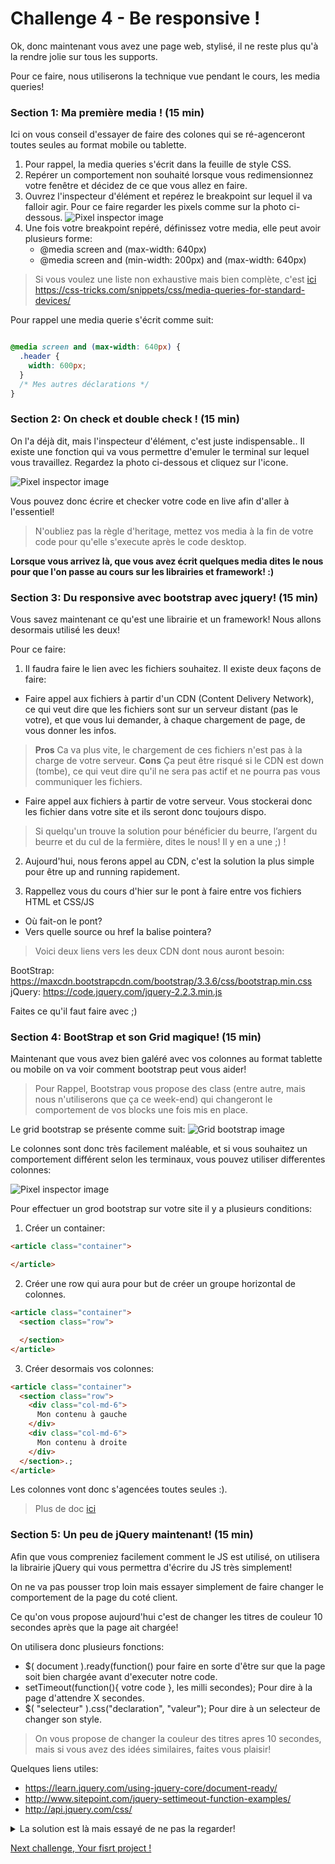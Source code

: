 Challenge 4 - Be responsive !
================

Ok, donc maintenant vous avez une page web, stylisé, il ne reste plus qu'à la rendre jolie sur tous les supports.

Pour ce faire, nous utiliserons la technique vue pendant le cours, les media queries!

### Section 1: Ma première media ! (15 min)

Ici on vous conseil d'essayer de faire des colones qui se ré-agenceront toutes seules au format mobile ou tablette.

1. Pour rappel, la media queries s'écrit dans la feuille de style CSS.
2. Repérer un comportement non souhaité lorsque vous redimensionnez votre fenêtre et décidez de ce que vous allez en faire.
3. Ouvrez l'inspecteur d'élément et repérez le breakpoint sur lequel il va falloir agir.
   Pour ce faire regarder les pixels comme sur la photo ci-dessous.
![Pixel inspector image](https://raw.githubusercontent.com/Coding-Days/coding-days/master/assets/images/Challenge%204/pixel-inspecteur.jpg)
4. Une fois votre breakpoint repéré, définissez votre media, elle peut avoir plusieurs forme:
    - @media screen and (max-width: 640px)
    - @media screen and (min-width: 200px) and (max-width: 640px)

>Si vous voulez une liste non exhaustive mais bien complète, c'est [ici](https://github.com/makersacademy/taster2.0/blob/master/challenge_4.md "Challenge 4") https://css-tricks.com/snippets/css/media-queries-for-standard-devices/

Pour rappel une media querie s'écrit comme suit:

```css

@media screen and (max-width: 640px) {
  .header {
    width: 600px;
  }
  /* Mes autres déclarations */
}

```
### Section 2: On check et double check ! (15 min)

On l'a déjà dit, mais l'inspecteur d'élément, c'est juste indispensable.. Il existe une fonction qui va vous permettre d'emuler le terminal sur lequel vous travaillez.
Regardez la photo ci-dessous et cliquez sur l'icone.

![Pixel inspector image](https://raw.githubusercontent.com/Coding-Days/coding-days/master/assets/images/Challenge%204/device-emulator.jpg)

Vous pouvez donc écrire et checker votre code en live afin d'aller à l'essentiel!

> N'oubliez pas la règle d'heritage, mettez vos media à la fin de votre code pour qu'elle s'execute après le code desktop.

**Lorsque vous arrivez là, que vous avez écrit quelques media dites le nous pour que l'on passe au cours sur les librairies et framework! :)**

### Section 3: Du responsive avec bootstrap avec jquery! (15 min)

Vous savez maintenant ce qu'est une librairie et un framework! Nous allons desormais utilisé les deux!

Pour ce faire:

1. Il faudra faire le lien avec les fichiers souhaitez. Il existe deux façons de faire:
  - Faire appel aux fichiers à partir d'un CDN (Content Delivery Network), ce qui veut dire que les fichiers sont sur un serveur distant (pas le votre), et que vous lui demander, à chaque chargement de page, de vous donner les infos.

>**Pros** Ca va plus vite, le chargement de ces fichiers n'est pas à la charge de votre serveur.
**Cons** Ça peut être risqué si le CDN est down (tombe), ce qui veut dire qu'il ne sera pas actif et ne pourra pas vous communiquer les fichiers.

  - Faire appel aux fichiers à partir de votre serveur. Vous stockerai donc les fichier dans votre site et ils seront donc toujours dispo.

> Si quelqu'un trouve la solution pour bénéficier du beurre, l’argent du beurre et du cul de la fermière, dites le nous! Il y en a une ;) !

2. Aujourd'hui, nous ferons appel au CDN, c'est la solution la plus simple pour être up and running rapidement.

3. Rappellez vous du cours d'hier sur le pont à faire entre vos fichiers HTML et CSS/JS
  - Où fait-on le pont?
  - Vers quelle source ou href la balise pointera?

> Voici deux liens vers les deux CDN dont nous auront besoin:

BootStrap: https://maxcdn.bootstrapcdn.com/bootstrap/3.3.6/css/bootstrap.min.css
jQuery: https://code.jquery.com/jquery-2.2.3.min.js

Faites ce qu'il faut faire avec ;)

### Section 4: BootStrap et son Grid magique! (15 min)

Maintenant que vous avez bien galéré avec vos colonnes au format tablette ou mobile on va voir comment bootstrap peut vous aider!

>Pour Rappel, Bootstrap vous propose des class (entre autre, mais nous n'utiliserons que ça ce week-end) qui changeront le comportement de vos blocks une fois mis en place.

Le grid bootstrap se présente comme suit:
![Grid bootstrap image](https://bootstrapbay.com/blog/wp-content/uploads/2014/09/bootstrap-grid-system.jpg)

Le colonnes sont donc très facilement maléable, et si vous souhaitez un comportement différent selon les terminaux, vous pouvez utiliser differentes colonnes:

![Pixel inspector image](https://raw.githubusercontent.com/Coding-Days/coding-days/master/assets/images/Challenge%204/colonnes-bootstrap.png)


Pour effectuer un grod bootstrap sur votre site il y a plusieurs conditions:
1. Créer un container:
```html
<article class="container">

</article>
```
2. Créer une row qui aura pour but de créer un groupe horizontal de colonnes.
```html
<article class="container">
  <section class="row">

  </section>
</article>
```
3. Créer desormais vos colonnes:
```html
<article class="container">
  <section class="row">
    <div class="col-md-6">
      Mon contenu à gauche
    </div>
    <div class="col-md-6">
      Mon contenu à droite
    </div>
  </section>.;
</article>
```

Les colonnes vont donc s'agencées toutes seules :).


>Plus de doc [ici](https://getbootstrap.com/css/#grid "bootstrap")

### Section 5: Un peu de jQuery maintenant! (15 min)

Afin que vous compreniez facilement comment le JS est utilisé, on utilisera la librairie jQuery qui vous permettra d'écrire du JS très simplement!

On ne va pas pousser trop loin mais essayer simplement de faire changer le comportement de la page du coté client.

Ce qu'on vous propose aujourd'hui c'est de changer les titres de couleur 10 secondes après que la page ait chargée!

On utilisera donc plusieurs fonctions:
- $( document ).ready(function() pour faire en sorte d'être sur que la page soit bien chargée avant d'executer notre code.
- setTimeout(function(){ votre code }, les milli secondes); Pour dire à la page d'attendre X secondes.
- $( "selecteur" ).css("declaration", "valeur"); Pour dire à un selecteur de changer son style.

> On vous propose de changer la couleur des titres apres 10 secondes, mais si vous avez des idées similaires, faites vous plaisir!

Quelques liens utiles:
- https://learn.jquery.com/using-jquery-core/document-ready/
- http://www.sitepoint.com/jquery-settimeout-function-examples/
- http://api.jquery.com/css/

<details>
  <summary>La solution est là mais essayé de ne pas la regarder!</summary>
    <details>
      <summary> Je suis un tricheur et je l'assume...</summary>
       ```js
       jQuery( document ).ready(function() {
         setTimeout(function(){
           jQuery("h1, h2, h3, h4, h5, h6").css("color", "red");
           alert("Yataaa!!!");
           console.log("Yataaa!!!");
         }, 10000);
       });
       ```
    </details>
</details>






[Next challenge, Your fisrt project !](https://github.com/makersacademy/taster2.0/blob/master/challenge_4.md "Challenge 4")
